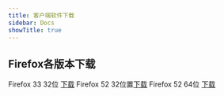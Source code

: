 ```yaml
---
title: 客户端软件下载
sidebar: Docs
showTitle: true
---
```


## Firefox各版本下载 
   Firefox 33 32位 [下载](http://ftp.mozilla.org/pub/firefox/releases/33.0/win32/zh-CN/Firefox%20Setup%2033.0.exe)
   Firefox 52 32位置[下载](http://ftp.mozilla.org/pub/firefox/releases/52.0/win32/zh-CN/Firefox%20Setup%2052.0.exe)
   Firefox 52 64位 [下载](http://ftp.mozilla.org/pub/firefox/releases/52.0/win64/zh-CN/Firefox%20Setup%2052.0.exe)